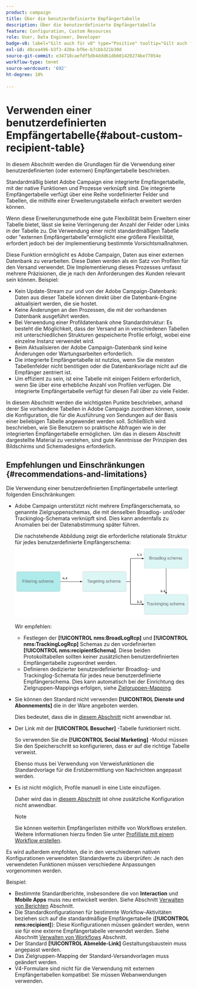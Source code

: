 ```yaml
---
product: campaign
title: Über die benutzerdefinierte Empfängertabelle
description: Über die benutzerdefinierte Empfängertabelle
feature: Configuration, Custom Resources
role: User, Data Engineer, Developer
badge-v8: label="Gilt auch für v8" type="Positive" tooltip="Gilt auch für Campaign v8"
exl-id: d8cea496-b3f3-420a-bf6e-b7cbb321b30d
source-git-commit: e34718caefdf5db4ddd61db601420274be77054e
workflow-type: tm+mt
source-wordcount: '692'
ht-degree: 10%

---
```


# Verwenden einer benutzerdefinierten Empfängertabelle{#about-custom-recipient-table}

In diesem Abschnitt werden die Grundlagen für die Verwendung einer benutzerdefinierten (oder externen) Empfängertabelle beschrieben.

Standardmäßig bietet Adobe Campaign eine integrierte Empfängertabelle, mit der native Funktionen und Prozesse verknüpft sind. Die integrierte Empfängertabelle verfügt über eine Reihe vordefinierter Felder und Tabellen, die mithilfe einer Erweiterungstabelle einfach erweitert werden können.

Wenn diese Erweiterungsmethode eine gute Flexibilität beim Erweitern einer Tabelle bietet, lässt sie keine Verringerung der Anzahl der Felder oder Links in der Tabelle zu. Die Verwendung einer nicht standardmäßigen Tabelle oder &quot;externen Empfängertabelle&quot;ermöglicht eine größere Flexibilität, erfordert jedoch bei der Implementierung bestimmte Vorsichtsmaßnahmen.

Diese Funktion ermöglicht es Adobe Campaign, Daten aus einer externen Datenbank zu verarbeiten. Diese Daten werden als ein Satz von Profilen für den Versand verwendet. Die Implementierung dieses Prozesses umfasst mehrere Präzisionen, die je nach den Anforderungen des Kunden relevant sein können. Beispiel:

* Kein Update-Stream zur und von der Adobe Campaign-Datenbank: Daten aus dieser Tabelle können direkt über die Datenbank-Engine aktualisiert werden, die sie hostet.
* Keine Änderungen an den Prozessen, die mit der vorhandenen Datenbank ausgeführt werden.
* Bei Verwendung einer Profildatenbank ohne Standardstruktur: Es besteht die Möglichkeit, dass der Versand an in verschiedenen Tabellen mit unterschiedlichen Strukturen gespeicherte Profile erfolgt, wobei eine einzelne Instanz verwendet wird.
* Beim Aktualisieren der Adobe Campaign-Datenbank sind keine Änderungen oder Wartungsarbeiten erforderlich.
* Die integrierte Empfängertabelle ist nutzlos, wenn Sie die meisten Tabellenfelder nicht benötigen oder die Datenbankvorlage nicht auf die Empfänger zentriert ist.
* Um effizient zu sein, ist eine Tabelle mit einigen Feldern erforderlich, wenn Sie über eine erhebliche Anzahl von Profilen verfügen. Die integrierte Empfängertabelle verfügt für diesen Fall über zu viele Felder.

In diesem Abschnitt werden die wichtigsten Punkte beschrieben, anhand derer Sie vorhandene Tabellen in Adobe Campaign zuordnen können, sowie die Konfiguration, die für die Ausführung von Sendungen auf der Basis einer beliebigen Tabelle angewendet werden soll. Schließlich wird beschrieben, wie Sie Benutzern so praktische Abfragen wie in der integrierten Empfängertabelle ermöglichen. Um das in diesem Abschnitt dargestellte Material zu verstehen, sind gute Kenntnisse der Prinzipien des Bildschirms und Schemadesigns erforderlich.

## Empfehlungen und Einschränkungen            {#recommendations-and-limitations}

Die Verwendung einer benutzerdefinierten Empfängertabelle unterliegt folgenden Einschränkungen:

* Adobe Campaign unterstützt nicht mehrere Empfängerschemata, so genannte Zielgruppenschemas, die mit denselben Broadlog- und/oder Trackinglog-Schemata verknüpft sind. Dies kann andernfalls zu Anomalien bei der Datenabstimmung später führen.

  Die nachstehende Abbildung zeigt die erforderliche relationale Struktur für jedes benutzerdefinierte Empfängerschema:
  ![](assets/custom_recipient_limitation.png)

  Wir empfehlen:

   * Festlegen der **[!UICONTROL nms:BroadLogRcp]** und **[!UICONTROL nms:TrackingLogRcp]** Schemas zu den vordefinierten **[!UICONTROL nms:recipientSchema]**. Diese beiden Protokolltabellen sollten keiner zusätzlichen benutzerdefinierten Empfängertabelle zugeordnet werden.
   * Definieren dedizierter benutzerdefinierter Broadlog- und Trackinglog-Schemata für jedes neue benutzerdefinierte Empfängerschema. Dies kann automatisch bei der Einrichtung des Zielgruppen-Mappings erfolgen, siehe [Zielgruppen-Mapping](../../configuration/using/target-mapping.md).

* Sie können den Standard nicht verwenden **[!UICONTROL Dienste und Abonnements]** die in der Ware angeboten werden.

  Dies bedeutet, dass die in [diesem Abschnitt](../../delivery/using/managing-subscriptions.md) nicht anwendbar ist.

* Der Link mit der **[!UICONTROL Besucher]** -Tabelle funktioniert nicht.

  So verwenden Sie die **[!UICONTROL Social Marketing]** -Modul müssen Sie den Speicherschritt so konfigurieren, dass er auf die richtige Tabelle verweist.

  Ebenso muss bei Verwendung von Verweisfunktionen die Standardvorlage für die Erstübermittlung von Nachrichten angepasst werden.

* Es ist nicht möglich, Profile manuell in eine Liste einzufügen.

  Daher wird das in [diesem Abschnitt](../../platform/using/creating-and-managing-lists.md) ist ohne zusätzliche Konfiguration nicht anwendbar.

  >[!NOTE]
  >
  >Sie können weiterhin Empfängerlisten mithilfe von Workflows erstellen. Weitere Informationen hierzu finden Sie unter [Profilliste mit einem Workflow erstellen](../../configuration/using/creating-a-profile-list-with-a-workflow.md).

Es wird außerdem empfohlen, die in den verschiedenen nativen Konfigurationen verwendeten Standardwerte zu überprüfen: Je nach den verwendeten Funktionen müssen verschiedene Anpassungen vorgenommen werden.

Beispiel:

* Bestimmte Standardberichte, insbesondere die von **Interaction** und **Mobile Apps** muss neu entwickelt werden. Siehe Abschnitt [Verwalten von Berichten](../../configuration/using/managing-reports.md) Abschnitt.
* Die Standardkonfigurationen für bestimmte Workflow-Aktivitäten beziehen sich auf die standardmäßige Empfängertabelle (**[!UICONTROL nms:recipient]**): Diese Konfigurationen müssen geändert werden, wenn sie für eine externe Empfängertabelle verwendet werden. Siehe Abschnitt [Verwalten von Workflows](../../configuration/using/managing-workflows.md) Abschnitt.
* Der Standard **[!UICONTROL Abmelde-Link]** Gestaltungsbaustein muss angepasst werden.
* Das Zielgruppen-Mapping der Standard-Versandvorlagen muss geändert werden.
* V4-Formulare sind nicht für die Verwendung mit externen Empfängertabellen kompatibel: Sie müssen Webanwendungen verwenden.
